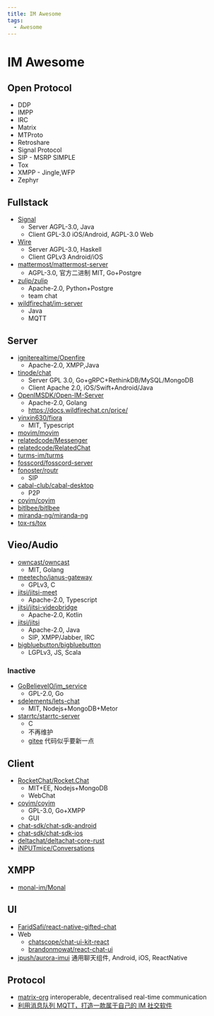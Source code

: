 ```yaml
---
title: IM Awesome
tags:
  - Awesome
---
```


# IM Awesome

## Open Protocol

- DDP
- IMPP
- IRC
- Matrix
- MTProto
- Retroshare
- Signal Protocol
- SIP - MSRP SIMPLE
- Tox
- XMPP - Jingle,WFP
- Zephyr

## Fullstack

- [Signal](https://github.com/signalapp)
  - Server AGPL-3.0, Java
  - Client GPL-3.0 iOS/Android, AGPL-3.0 Web
- [Wire](https://github.com/wireapp/wire)
  - Server AGPL-3.0, Haskell
  - Client GPLv3 Android/iOS
- [mattermost/mattermost-server](https://github.com/mattermost/mattermost-server)
  - AGPL-3.0, 官方二进制 MIT, Go+Postgre
- [zulip/zulip](https://github.com/zulip/zulip)
  - Apache-2.0, Python+Postgre
  - team chat
- [wildfirechat/im-server](https://github.com/wildfirechat/im-server)
  - Java
  - MQTT

## Server

- [igniterealtime/Openfire](https://github.com/igniterealtime/Openfire)
  - Apache-2.0, XMPP,Java
- [tinode/chat](https://github.com/tinode/chat)
  - Server GPL 3.0, Go+gRPC+RethinkDB/MySQL/MongoDB
  - Client Apache 2.0, iOS/Swift+Android/Java
- [OpenIMSDK/Open-IM-Server](https://github.com/OpenIMSDK/Open-IM-Server)
  - Apache-2.0, Golang
  - https://docs.wildfirechat.cn/price/
- [yinxin630/fiora](https://github.com/yinxin630/fiora)
  - MIT, Typescript
- [movim/movim](https://github.com/movim/movim)
- [relatedcode/Messenger](https://github.com/relatedcode/Messenger)
- [relatedcode/RelatedChat](https://github.com/relatedcode/RelatedChat)
- [turms-im/turms](https://github.com/turms-im/turms)
- [fosscord/fosscord-server](https://github.com/fosscord/fosscord-server)
- [fonoster/routr](https://github.com/fonoster/routr)
  - SIP
- [cabal-club/cabal-desktop](https://github.com/cabal-club/cabal-desktop)
  - P2P
- [coyim/coyim](https://github.com/coyim/coyim)
- [bitlbee/bitlbee](https://github.com/bitlbee/bitlbee)
- [miranda-ng/miranda-ng](https://github.com/miranda-ng/miranda-ng)
- [tox-rs/tox](https://github.com/tox-rs/tox)

## Vieo/Audio

- [owncast/owncast](https://github.com/owncast/owncast)
  - MIT, Golang
- [meetecho/janus-gateway](https://github.com/meetecho/janus-gateway)
  - GPLv3, C
- [jitsi/jitsi-meet](https://github.com/jitsi/jitsi-meet)
  - Apache-2.0, Typescript
- [jitsi/jitsi-videobridge](https://github.com/jitsi/jitsi-videobridge)
  - Apache-2.0, Kotlin
- [jitsi/jitsi](https://github.com/jitsi/jitsi)
  - Apache-2.0, Java
  - SIP, XMPP/Jabber, IRC
- [bigbluebutton/bigbluebutton](https://github.com/bigbluebutton/bigbluebutton)
  - LGPLv3, JS, Scala

### Inactive

- [GoBelieveIO/im_service](https://github.com/GoBelieveIO/im_service)
  - GPL-2.0, Go
- [sdelements/lets-chat](https://github.com/sdelements/lets-chat)
  - MIT, Nodejs+MongoDB+Metor
- [starrtc/starrtc-server](https://github.com/starrtc/starrtc-server)
  - C
  - 不再维护
  - [gitee](https://gitee.com/starRTC/starrtc-server) 代码似乎要新一点

## Client

- [RocketChat/Rocket.Chat](https://github.com/RocketChat/Rocket.Chat)
  - MIT+EE, Nodejs+MongoDB
  - WebChat
- [coyim/coyim](https://github.com/coyim/coyim)
  - GPL-3.0, Go+XMPP
  - GUI
- [chat-sdk/chat-sdk-android](https://github.com/chat-sdk/chat-sdk-android)
- [chat-sdk/chat-sdk-ios](https://github.com/chat-sdk/chat-sdk-ios)
- [deltachat/deltachat-core-rust](https://github.com/deltachat/deltachat-core-rust)
- [iNPUTmice/Conversations](https://github.com/iNPUTmice/Conversations)

## XMPP

- [monal-im/Monal](https://github.com/monal-im/Monal)

## UI

- [FaridSafi/react-native-gifted-chat](https://github.com/FaridSafi/react-native-gifted-chat)
- Web
  - [chatscope/chat-ui-kit-react](https://github.com/chatscope/chat-ui-kit-react)
  - [brandonmowat/react-chat-ui](https://github.com/brandonmowat/react-chat-ui)
- [jpush/aurora-imui](https://github.com/jpush/aurora-imui)
  通用聊天组件, Android, iOS, ReactNative

## Protocol

- [matrix-org](https://github.com/matrix-org)
  interoperable, decentralised real-time communication
- [利用消息队列 MQTT，打造一款属于自己的 IM 社交软件](https://developer.aliyun.com/article/68390)
